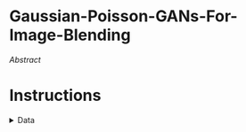 # Gaussian-Poisson-GANs-For-Image-Blending

*Abstract*

# Instructions

<details>
<summary>
Data
</summary>

[The Transient Attributes dataset](http://transattr.cs.brown.edu/files/aligned_images.tar) - 1.8 GB

Once it is downloaded, extract the .tar file and crop the images by executing the following code:

```
from crop_images import crop_images

crop_images('path_to_imageAlignedLD_folder', 'path_to_result_folder')
